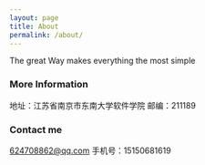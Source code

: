 ```yaml
---
layout: page
title: About
permalink: /about/
---
```


The great Way makes everything the most simple

### More Information
地址：江苏省南京市东南大学软件学院
邮编：211189

### Contact me

[624708862@qq.com](mailto:email@domain.com)
手机号：15150681619
